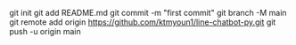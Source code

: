 git init
git add README.md
git commit -m "first commit"
git branch -M main
git remote add origin https://github.com/ktmyoun1/line-chatbot-py.git
git push -u origin main